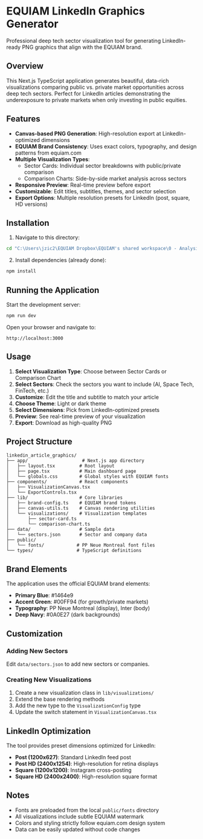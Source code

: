 # EQUIAM LinkedIn Graphics Generator

Professional deep tech sector visualization tool for generating LinkedIn-ready PNG graphics that align with the EQUIAM brand.

## Overview

This Next.js TypeScript application generates beautiful, data-rich visualizations comparing public vs. private market opportunities across deep tech sectors. Perfect for LinkedIn articles demonstrating the underexposure to private markets when only investing in public equities.

## Features

- **Canvas-based PNG Generation**: High-resolution export at LinkedIn-optimized dimensions
- **EQUIAM Brand Consistency**: Uses exact colors, typography, and design patterns from equiam.com
- **Multiple Visualization Types**:
  - Sector Cards: Individual sector breakdowns with public/private comparison
  - Comparison Charts: Side-by-side market analysis across sectors
- **Responsive Preview**: Real-time preview before export
- **Customizable**: Edit titles, subtitles, themes, and sector selection
- **Export Options**: Multiple resolution presets for LinkedIn (post, square, HD versions)

## Installation

1. Navigate to this directory:
```bash
cd "C:\Users\jzic2\EQUIAM Dropbox\EQUIAM's shared workspace\0 - Analysis & Research\12 - PythonProjects\linkedin_article_graphics"
```

2. Install dependencies (already done):
```bash
npm install
```

## Running the Application

Start the development server:
```bash
npm run dev
```

Open your browser and navigate to:
```
http://localhost:3000
```

## Usage

1. **Select Visualization Type**: Choose between Sector Cards or Comparison Chart
2. **Select Sectors**: Check the sectors you want to include (AI, Space Tech, FinTech, etc.)
3. **Customize**: Edit the title and subtitle to match your article
4. **Choose Theme**: Light or dark theme
5. **Select Dimensions**: Pick from LinkedIn-optimized presets
6. **Preview**: See real-time preview of your visualization
7. **Export**: Download as high-quality PNG

## Project Structure

```
linkedin_article_graphics/
├── app/                    # Next.js app directory
│   ├── layout.tsx         # Root layout
│   ├── page.tsx           # Main dashboard page
│   └── globals.css        # Global styles with EQUIAM fonts
├── components/            # React components
│   ├── VisualizationCanvas.tsx
│   └── ExportControls.tsx
├── lib/                   # Core libraries
│   ├── brand-config.ts    # EQUIAM brand tokens
│   ├── canvas-utils.ts    # Canvas rendering utilities
│   └── visualizations/    # Visualization templates
│       ├── sector-card.ts
│       └── comparison-chart.ts
├── data/                  # Sample data
│   └── sectors.json       # Sector and company data
├── public/
│   └── fonts/            # PP Neue Montreal font files
└── types/                # TypeScript definitions
```

## Brand Elements

The application uses the official EQUIAM brand elements:
- **Primary Blue**: #1464e9
- **Accent Green**: #00FF94 (for growth/private markets)
- **Typography**: PP Neue Montreal (display), Inter (body)
- **Deep Navy**: #0A0E27 (dark backgrounds)

## Customization

### Adding New Sectors
Edit `data/sectors.json` to add new sectors or companies.

### Creating New Visualizations
1. Create a new visualization class in `lib/visualizations/`
2. Extend the base rendering methods
3. Add the new type to the `VisualizationConfig` type
4. Update the switch statement in `VisualizationCanvas.tsx`

## LinkedIn Optimization

The tool provides preset dimensions optimized for LinkedIn:
- **Post (1200x627)**: Standard LinkedIn feed post
- **Post HD (2400x1254)**: High-resolution for retina displays
- **Square (1200x1200)**: Instagram cross-posting
- **Square HD (2400x2400)**: High-resolution square format

## Notes

- Fonts are preloaded from the local `public/fonts` directory
- All visualizations include subtle EQUIAM watermark
- Colors and styling strictly follow equiam.com design system
- Data can be easily updated without code changes